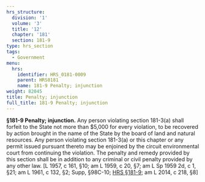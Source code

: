 ```yaml
---
hrs_structure:
  division: '1'
  volume: '3'
  title: '12'
  chapter: '181'
  section: 181-9
type: hrs_section
tags:
  - Government
menu:
  hrs:
    identifier: HRS_0181-0009
    parent: HRS0181
    name: 181-9 Penalty; injunction
weight: 82045
title: Penalty; injunction
full_title: 181-9 Penalty; injunction
---
```

**§181-9 Penalty; injunction.** Any person violating section 181-3(a) shall forfeit to the State not more than $5,000 for every violation, to be recovered by action brought in the name of the State by the board of land and natural resources. Any person violating section 181-3(a) or this chapter or any permit issued pursuant thereto may be enjoined by the circuit environmental court from continuing the violation. The penalty and remedy provided by this section shall be in addition to any criminal or civil penalty provided by any other law. [L 1957, c 161, §10; am L 1959, c 20, §7; am L Sp 1959 2d, c 1, §21; am L 1961, c 132, §2; Supp, §98C-10; [HRS §181-9](/title-12/chapter-181/section-181-9/); am L 2014, c 218, §8]